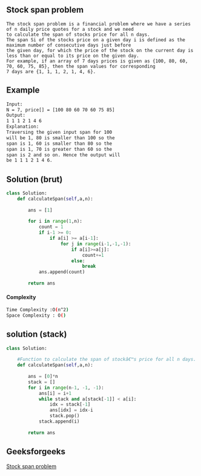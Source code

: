 ## Stock span problem
```
The stock span problem is a financial problem where we have a series of n daily price quotes for a stock and we need 
to calculate the span of stocks price for all n days. 
The span Si of the stocks price on a given day i is defined as the maximum number of consecutive days just before 
the given day, for which the price of the stock on the current day is less than or equal to its price on the given day.
For example, if an array of 7 days prices is given as {100, 80, 60, 70, 60, 75, 85}, then the span values for corresponding 
7 days are {1, 1, 1, 2, 1, 4, 6}.
```
## Example 
```bash
Input: 
N = 7, price[] = [100 80 60 70 60 75 85]
Output:
1 1 1 2 1 4 6
Explanation:
Traversing the given input span for 100 
will be 1, 80 is smaller than 100 so the 
span is 1, 60 is smaller than 80 so the 
span is 1, 70 is greater than 60 so the 
span is 2 and so on. Hence the output will 
be 1 1 1 2 1 4 6.

```


## Solution (brut)
```python
class Solution:
    def calculateSpan(self,a,n):
        
        ans = [1]
        
        for i in range(1,n):
            count = 1
            if i-1 >= 0:
                if a[i] >= a[i-1]:
                    for j in range(i-1,-1,-1):
                        if a[i]>=a[j]:
                            count+=1
                        else:
                            break
            ans.append(count)
            
        return ans
```
#### Complexity
```bash
Time Complexity :O(n^2) 
Space Complexity : O()

```
## solution (stack)
```python
class Solution:
    
    #Function to calculate the span of stockâ€™s price for all n days.
    def calculateSpan(self,a,n):
        
        ans = [0]*n
        stack = []
        for i in range(n-1, -1, -1):
            ans[i] = i+1
            while stack and a[stack[-1]] < a[i]:
                idx = stack[-1]
                ans[idx] = idx-i
                stack.pop()
            stack.append(i)
            
        return ans
```


## Geeksforgeeks
[Stock span problem](https://practice.geeksforgeeks.org/problems/stock-span-problem-1587115621/1?page=1&difficulty[]=1&status[]=unsolved&category[]=Arrays&sortBy=submissions)
